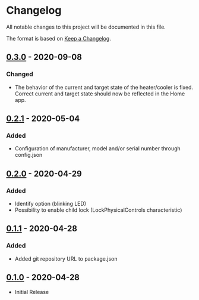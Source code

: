 # Changelog

All notable changes to this project will be documented in this file.

The format is based on [Keep a Changelog](https://keepachangelog.com/en/1.0.0/).

## [0.3.0] - 2020-09-08

### Changed

- The behavior of the current and target state of the heater/cooler is fixed. Correct current and target state should now be reflected in the Home app.

## [0.2.1] - 2020-05-04

### Added

- Configuration of manufacturer, model and/or serial number through config.json

## [0.2.0] - 2020-04-29

### Added

- Identify option (blinking LED)
- Possibility to enable child lock (LockPhysicalControls characteristic)

## [0.1.1] - 2020-04-28

### Added

- Added git repository URL to package.json

## [0.1.0] - 2020-04-28

- Initial Release

[0.3.0]: https://github.com/Rickth64/homebridge-mhacwifi1/compare/v0.2.1..v0.3.0
[0.2.1]: https://github.com/Rickth64/homebridge-mhacwifi1/compare/v0.2.0..v0.2.1
[0.2.0]: https://github.com/Rickth64/homebridge-mhacwifi1/compare/v0.1.1..v0.2.0
[0.1.1]: https://github.com/Rickth64/homebridge-mhacwifi1/compare/v0.1.0...v0.1.1
[0.1.0]: https://github.com/Rickth64/homebridge-mhacwifi1/releases/tag/v0.1.0
